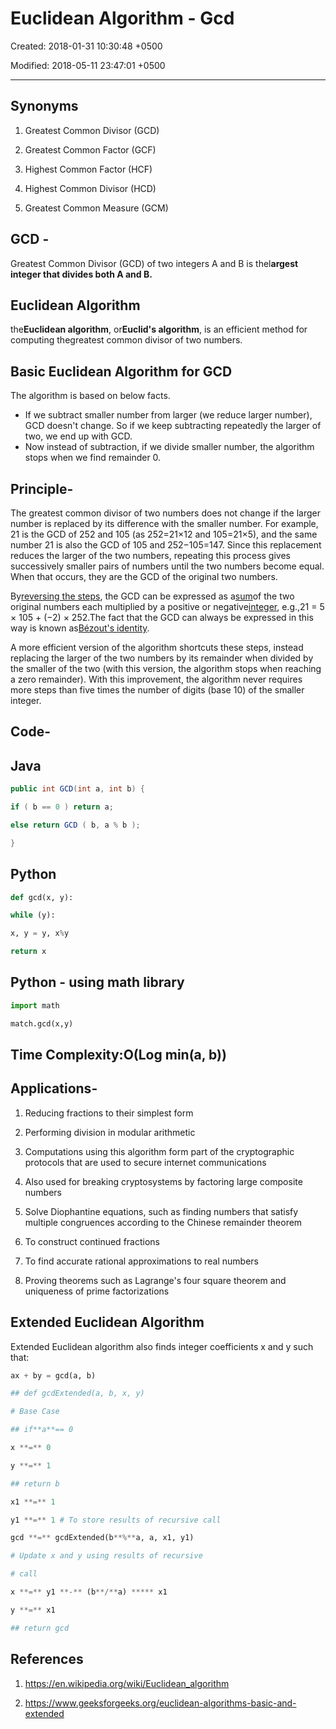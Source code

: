 # Euclidean Algorithm - Gcd

Created: 2018-01-31 10:30:48 +0500

Modified: 2018-05-11 23:47:01 +0500

---

## Synonyms

1. Greatest Common Divisor (GCD)

2. Greatest Common Factor (GCF)

3. Highest Common Factor (HCF)

4. Highest Common Divisor (HCD)

5. Greatest Common Measure (GCM)

## GCD -

Greatest Common Divisor (GCD) of two integers A and B is thel**argest integer that divides both A and B.**

## Euclidean Algorithm

the**Euclidean algorithm**, or**Euclid's algorithm**, is an efficient method for computing thegreatest common divisor of two numbers.

## Basic Euclidean Algorithm for GCD

The algorithm is based on below facts.

- If we subtract smaller number from larger (we reduce larger number), GCD doesn't change. So if we keep subtracting repeatedly the larger of two, we end up with GCD.
- Now instead of subtraction, if we divide smaller number, the algorithm stops when we find remainder 0.

## Principle-

The greatest common divisor of two numbers does not change if the larger number is replaced by its difference with the smaller number. For example, 21 is the GCD of 252 and 105 (as 252=21×12 and 105=21×5), and the same number 21 is also the GCD of 105 and 252−105=147. Since this replacement reduces the larger of the two numbers, repeating this process gives successively smaller pairs of numbers until the two numbers become equal. When that occurs, they are the GCD of the original two numbers.

By[reversing the steps](https://en.wikipedia.org/wiki/Extended_Euclidean_algorithm), the GCD can be expressed as a[sum](https://en.wikipedia.org/wiki/Linear_combination)of the two original numbers each multiplied by a positive or negative[integer](https://en.wikipedia.org/wiki/Integer), e.g.,21 = 5 × 105 + (−2) × 252.The fact that the GCD can always be expressed in this way is known as[Bézout's identity](https://en.wikipedia.org/wiki/B%C3%A9zout%27s_identity).

A more efficient version of the algorithm shortcuts these steps, instead replacing the larger of the two numbers by its remainder when divided by the smaller of the two (with this version, the algorithm stops when reaching a zero remainder). With this improvement, the algorithm never requires more steps than five times the number of digits (base 10) of the smaller integer.

## Code-

## Java

```java
public int GCD(int a, int b) {

if ( b == 0 ) return a;

else return GCD ( b, a % b );

}
```

## Python

```python
def gcd(x, y):

while (y):

x, y = y, x%y

return x
```

## Python - using math library

```python
import math

match.gcd(x,y)
```

## Time Complexity:O(Log min(a, b))

## Applications-

1. Reducing fractions to their simplest form

2. Performing division in modular arithmetic

3. Computations using this algorithm form part of the cryptographic protocols that are used to secure internet communications

4. Also used for breaking cryptosystems by factoring large composite numbers

5. Solve Diophantine equations, such as finding numbers that satisfy multiple congruences according to the Chinese remainder theorem

6. To construct continued fractions

7. To find accurate rational approximations to real numbers

8. Proving theorems such as Lagrange's four square theorem and uniqueness of prime factorizations

## Extended Euclidean Algorithm

Extended Euclidean algorithm also finds integer coefficients x and y such that:

```python
ax + by = gcd(a, b)

## def gcdExtended(a, b, x, y)

# Base Case

## if**a**== 0

x **=** 0

y **=** 1

## return b

x1 **=** 1

y1 **=** 1 # To store results of recursive call

gcd **=** gcdExtended(b**%**a, a, x1, y1)

# Update x and y using results of recursive

# call

x **=** y1 **-** (b**/**a) ***** x1

y **=** x1

## return gcd
```

## References

1. <https://en.wikipedia.org/wiki/Euclidean_algorithm>

2. <https://www.geeksforgeeks.org/euclidean-algorithms-basic-and-extended>

